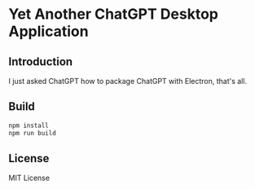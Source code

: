 # Yet Another ChatGPT Desktop Application

## Introduction

I just asked ChatGPT how to package ChatGPT with Electron, that's all.

## Build

```sh
npm install
npm run build
```

## License

MIT License
